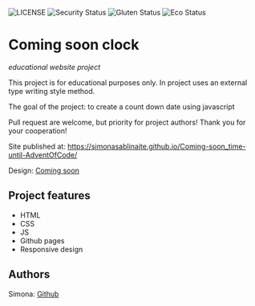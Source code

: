![LICENSE](https://img.shields.io/badge/license-MIT-blue.svg?style=flat-square)
![Security Status](https://img.shields.io/security-headers?label=Security&url=https%3A%2F%2Fgithub.com&style=flat-square)
![Gluten Status](https://img.shields.io/badge/Gluten-Free-green.svg)
![Eco Status](https://img.shields.io/badge/ECO-Friendly-green.svg)

# Coming soon clock

_educational website project_

This project is for educational purposes only. In project uses an external type writing style method.

The goal of the project: to create a count down date using javascript

Pull request are welcome, but priority for project authors! Thank you for your cooperation!

Site published at:  https://simonasablinaite.github.io/Coming-soon_time-until-AdventOfCode/

Design: [Coming soon](https://cdn.discordapp.com/attachments/850245533838868480/850246473362178048/coming-soon-wide.png)

## Project features

- HTML
- CSS
- JS
- Github pages
- Responsive design

## Authors

Simona: [Github](https://github.com/simonasablinaite)
